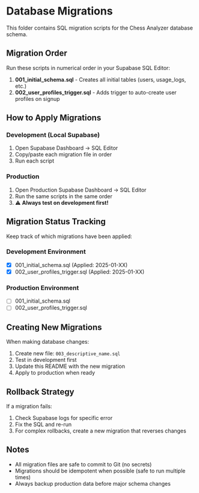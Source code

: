 # Database Migrations

This folder contains SQL migration scripts for the Chess Analyzer database schema.

## Migration Order

Run these scripts in numerical order in your Supabase SQL Editor:

1. **001_initial_schema.sql** - Creates all initial tables (users, usage_logs, etc.)
2. **002_user_profiles_trigger.sql** - Adds trigger to auto-create user profiles on signup

## How to Apply Migrations

### Development (Local Supabase)
1. Open Supabase Dashboard → SQL Editor
2. Copy/paste each migration file in order
3. Run each script

### Production
1. Open Production Supabase Dashboard → SQL Editor  
2. Run the same scripts in the same order
3. ⚠️ **Always test on development first!**

## Migration Status Tracking

Keep track of which migrations have been applied:

### Development Environment
- [x] 001_initial_schema.sql (Applied: 2025-01-XX)
- [x] 002_user_profiles_trigger.sql (Applied: 2025-01-XX)

### Production Environment  
- [ ] 001_initial_schema.sql
- [ ] 002_user_profiles_trigger.sql

## Creating New Migrations

When making database changes:

1. Create new file: `003_descriptive_name.sql`
2. Test in development first
3. Update this README with the new migration
4. Apply to production when ready

## Rollback Strategy

If a migration fails:
1. Check Supabase logs for specific error
2. Fix the SQL and re-run
3. For complex rollbacks, create a new migration that reverses changes

## Notes

- All migration files are safe to commit to Git (no secrets)
- Migrations should be idempotent when possible (safe to run multiple times)
- Always backup production data before major schema changes